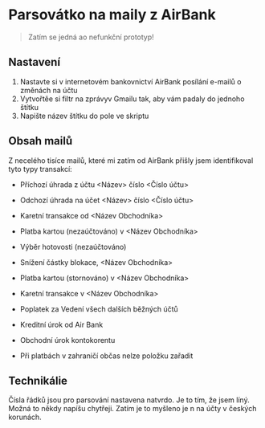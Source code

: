 # Parsovátko na maily z AirBank

> Zatím se jedná ao nefunkční prototyp!

## Nastavení

1. Nastavte si v internetovém bankovnictví AirBank posílání e-mailů o změnách na účtu
2. Vytvořtěe si filtr na zprávyv Gmailu tak, aby vám padaly do jednoho štítku
3. Napište název štítku do pole ve skriptu

## Obsah mailů
Z necelého tisíce mailů, které mi zatím od AirBank přišly jsem identifikoval tyto typy transakcí:

* Příchozí úhrada z účtu <Název> číslo <Číslo účtu>
* Odchozí úhrada na účet <Název> číslo <Číslo účtu>
* Karetní transakce od <Název Obchodníka>
* Platba kartou (nezaúčtováno) v <Název Obchodníka>
* Výběr hotovosti (nezaúčtováno) <Kde>
* Snížení částky blokace, <Název Obchodníka>
* Platba kartou (stornováno) v <Název Obchodníka>
* Karetní transakce v <Název Obchodníka>


* Poplatek za Vedení všech dalších běžných účtů
* Kreditní úrok od Air Bank
* Obchodní úrok kontokorentu

* Při platbách v zahraničí občas nelze položku zařadit

## Technikálie
Čísla řádků jsou pro parsování nastavena natvrdo. Je to tím, že jsem líný. Možná to někdy napíšu chytřeji.
Zatím je to myšleno je n na účty v českých korunách.